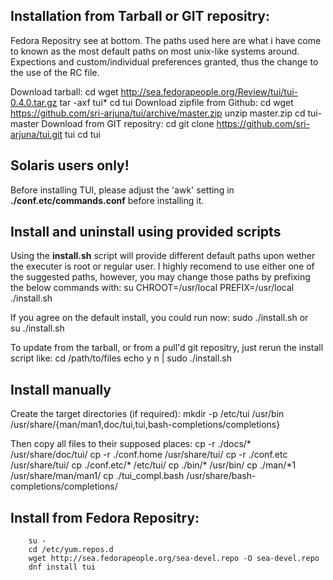 Installation from Tarball or GIT repositry:
-------------------------------------------
Fedora Repositry see at bottom.
The paths used here are what i have come to known as the most default paths on most unix-like systems around.
Expections and custom/individual preferences granted, thus the change to the use of the RC file.


Download tarball:
        cd
        wget http://sea.fedorapeople.org/Review/tui/tui-0.4.0.tar.gz
        tar -axf tui*
        cd tui
Download zipfile from Github:
        cd
        wget https://github.com/sri-arjuna/tui/archive/master.zip
        unzip master.zip
        cd tui-master
Download from GIT repositry:
        cd
        git clone https://github.com/sri-arjuna/tui.git tui
        cd tui


Solaris users only!
--------------------
Before installing TUI, please adjust the 'awk' setting in **./conf.etc/commands.conf** before installing it.


Install and uninstall using provided scripts
--------------------------------------------
Using the **install.sh** script will provide different default paths upon wether the executer is root or regular user.
I highly recomend to use either one of the suggested paths, however, you may change those paths by prefixing the below commands with:
	su
	CHROOT=/usr/local PREFIX=/usr/local ./install.sh
	
If you agree on the default install, you could run now:
	sudo ./install.sh
or	
	su
	./install.sh

To update from the tarball, or from a pull'd git repositry, just rerun the install script like:
	cd /path/to/files
	echo y n | sudo ./install.sh

Install manually
---------------
Create the target directories (if required):
        mkdir -p /etc/tui /usr/bin /usr/share/{man/man1,doc/tui,tui,bash-completions/completions}

Then copy all files to their supposed places:
        cp -r ./docs/*             /usr/share/doc/tui/
	cp -r ./conf.home          /usr/share/tui/
        cp -r ./conf.etc           /usr/share/tui/
	cp ./conf.etc/*            /etc/tui/
        cp ./bin/*                 /usr/bin/
        cp ./man/*1                /usr/share/man/man1/
	cp ./tui_compl.bash        /usr/share/bash-completions/completions/


Install from Fedora Repositry:
---------------------------
        su -
        cd /etc/yum.repos.d
        wget http://sea.fedorapeople.org/sea-devel.repo -O sea-devel.repo
        dnf install tui
